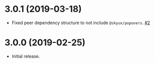 # 3.0.1 (2019-03-18)

- Fixed peer dependency structure to not include `@skyux/popovers`. [#2](https://github.com/blackbaud/skyux-navbar/pull/2)

# 3.0.0 (2019-02-25)

- Initial release.
